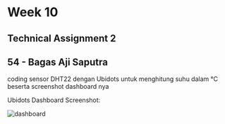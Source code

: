 # Week 10

## Technical Assignment 2
## 54 - Bagas Aji Saputra

coding sensor DHT22 dengan Ubidots untuk menghitung suhu dalam °C beserta screenshot dashboard nya

Ubidots Dashboard Screenshot: 

![dashboard](https://github.com/GaJe48/technical-assignment-week-10-ABI-MUSA-ABDURRAHMAN/blob/master/ubidots-dashboard-suhu.png)